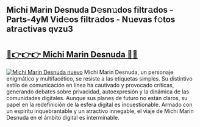 ## Michi Marin Desnuda D𝚎sn𝚞dos filtr𝚊dos - Parts-4yM Vid𝚎os filtr𝚊dos - N𝚞evas f𝚘tos atr𝚊ctivas qvzu3

# <h2><a href="http://mbaxxra.tromn.icu/?c=Michi+Marin+Desnuda">🔗👉👉👉 Michi Marin Desnuda 🔗🔗</a></h2>

[![Michi Marin Desnuda nuevo](https://i.imgur.com/pEAQMta.gif)](http://mbaxxra.tromn.icu/?c=Michi+Marin+Desnuda)
Michi Marin Desnuda, un personaje enigmático y multifacético, se resiste a las etiquetas simples. Su distintivo estilo de comunicación en línea ha cautivado y provocado críticas, generando debates sobre privacidad, autoexpresión y la dinámica de las comunidades digitales. Aunque sus planes de futuro no están claros, su papel en la redefinición de la esfera digital es incuestionable. Armado con un espíritu inquebrantable y un atractivo innegable, el viaje de Michi Marin Desnuda en el ámbito digital es interminable.
